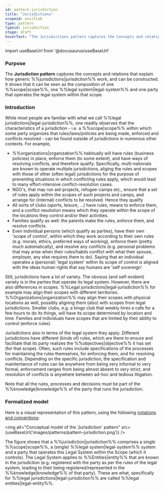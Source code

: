 ```yaml
---
id: pattern-jurisdiction
title: "Jurisdictions"
scopeid: essifLab
type: pattern
typeid: jurisdiction
stage: draft
hoverText: "The Jurisdictions pattern captures the Concepts and relations that explain what a generic Jurisdiction consists of, and relates it to Parties and Legal Entities."
---
```


import useBaseUrl from '@docusaurus/useBaseUrl'

### Purpose
<!-- Concisely describe what can you do with the pattern that is (at least) harder if you didn't have it. -->
The **Jurisdiction pattern** captures the concepts and relations that explain how generic %%jurisdictions|jurisdiction%%  work, and can be constructed. It shows that it can be seen as the composition of one %%scope|scope%%, one %%legal system|legal-system%% and one party that operates the legal system within that scope.

### Introduction
<!-- Gently introduce the pattern, by referring to real-world situations and using colloquial terms, so that when someone has read the text, (s)he knows what it is about, and is ready to delve into the specifics of the pattern. -->
While most people are familiar with what we call %%legal jurisdictions|legal-jurisdiction%%, one readily observes that the characteristics of a jurisdiction - i.e. a %%scope|scope%% within which some party organizes that rules/laws/policies are being made, enforced and conflicts resolved - can be found outside of jurisdictions in numerous other contexts. For example,

- %%organizations|organization%% habitually will have rules (business policies) in place, enforce them (to some extent), and have ways of resolving conflicts, and therefore qualify. Specifically, multi-nationals are known to operate multiple jurisdictions, aliging the rules and scopes with those of other (often legal) jurisdictions for the purpose of preventing situations in which conflicting rules apply, which would lead to many effort-intensive conflict-resolution cases.
- NGO's, that may run aid-projects, refugee-camps etc., ensure that a set of rules apply within the scopes of such projects and camps, and arrange for (internal) conflicts to be resolved. Hence they qualify
- All sorts of clubs (sports, leisure, ...) have rules, means to enforce them, and a conflict resolution means which they operate within the scope of the locations they control and/or their activities. 
- Families qualify as well: the parents make the rules, enforce them, and resolve conflicts.
- Even individual persons (which qualify as parties), have their own 'scope of control', within which they work according to their own rules (e.g. morals, ethics, preferred ways of working), enforce them (pretty much automatically), and resolve any conflicts (e.g. personal problems that may arise when their rules/habits conflict with what their spouse, employer, any else requires them to do). Saying that an individual operates a (personal) 'legal system' within its scope of control is aligned with the ideas human rights that say humans are 'self sovereign'.

Still, jurisdictions have a lot of variety. The obvious (and self-evident) variety is in the parties that operate its legal system. However, there are also differences in scopes. %%Legal jurisdictions|legal-jurisdiction%% for example may align their scopes with different territories. %%Organizations|organization%% may align their scopes with physical locations as well, possibly aligning them (also) with scopes from legal jurisdictions. Smaller clubs, e.g. a bingo club that weekly hires a cafe for a few hours to do its things, will have its scope determined by location and time. Families and individuals have scopes that are limited by their ability to control (enforce rules).

Jurisdictions also in terms of the legal system they apply. Different jurisdictions have different (kinds of) rules, which are there to ensure and facilitate that its party realizes the %%objectives|objective%% it has set (for that scope). Often, such rules include specifications of the processes for maintaining the rules themselves, for enforcing them, and for resolving conflicts. Depending on the specific jurisdiction, the specification and maintentance of rules can be anywhere from being very informal to very formal, enforcement ranges from being almost absent to very strict, and resolution of conflicts is anywhere between ad-hoc and tedious litigation.

Note that all the rules, processes and decisions must be part of the %%knowledge|knowledge%% of the party that runs the jurisdiction.

### Formalized model
Here is a visual representation of this pattern, using the following [notations and conventions](../notations-and-conventions#pattern-diagram-notations):

<img
  alt="Conceptual model of the 'Jurisdiction' pattern"
  src={useBaseUrl('images/patterns/pattern-jurisdiction.png')}
/>

The figure shows that a %%jurisdiction|jurisdiction%% comprises a single %%scope|scope%%, a (single) %%legal system|legal-system%% system and a party that operates this Legal System within the Scope (which it controls). The Legal System applies to %%Entities|entity%% that are known in the jurisdiction (e.g. registered with the party as per the rules of the legal system, leading to their being registered/represented in the %%knowledge|knowledge%% of that party). These are what, specifically for %%legal jurisdictions|legal-jurisdiction%% are called %%legal entities|legal-entity%%.